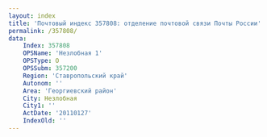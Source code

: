 ```yaml
---
layout: index
title: 'Почтовый индекс 357808: отделение почтовой связи Почты России'
permalink: /357808/
data:
    Index: 357808
    OPSName: 'Незлобная 1'
    OPSType: О
    OPSSubm: 357200
    Region: 'Ставропольский край'
    Autonom: ''
    Area: 'Георгиевский район'
    City: Незлобная
    City1: ''
    ActDate: '20110127'
    IndexOld: ''
---
```


